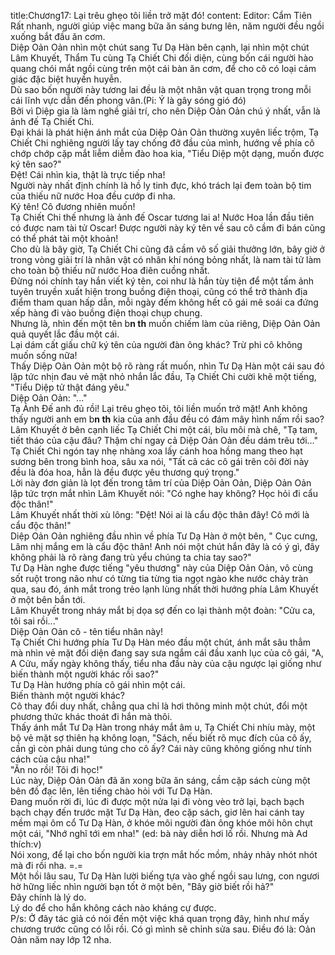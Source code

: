 title:Chương17: Lại trêu ghẹo tôi liền trở mặt đó!
content:
Editor: Cẩm Tiên<br>Rất nhanh, người giúp việc mang bữa ăn sáng bưng lên, năm người đều ngồi xuống bắt đầu ăn cơm.<br>Diệp Oản Oản nhìn một chút sang Tư Dạ Hàn bên cạnh, lại nhìn một chút Lâm Khuyết, Thẩm Tu cùng Tạ Chiết Chi đối diện, cùng bốn cái người hào quang chói mắt ngồi cùng trên một cái bàn ăn cơm, để cho cô có loại cảm giác đặc biệt huyền huyễn.<br>Dù sao bốn người này tương lai đều là một nhân vật quan trọng trong mỗi cái lĩnh vực dẫn đến phong vân.(Pi: Ý là gây sóng gió đó)<br>Bởi vì Diệp gia là làm nghề giải trí, cho nên Diệp Oản Oản chú ý nhất, vẫn là ảnh đế Tạ Chiết Chi.<br>Đại khái là phát hiện ánh mắt của Diệp Oản Oản thường xuyên liếc trộm, Tạ Chiết Chi nghiêng người lấy tay chống đỡ đầu của mình, hướng về phía cô chớp chớp cặp mắt liễm diễm đào hoa kia, "Tiểu Diệp một dạng, muốn được ký tên sao?"<br>Đệt! Cái nhìn kia, thật là trực tiếp nha!<br>Người này nhất định chính là hồ ly tinh đực, khó trách lại đem toàn bộ tim của thiếu nữ nước Hoa đều cướp đi nha.<br>Ký tên! Cô đương nhiên muốn!<br>Tạ Chiết Chi thế nhưng là ảnh đế Oscar tương lai a! Nước Hoa lần đầu tiên có được nam tài tử Oscar! Được người này ký tên về sau cô cầm đi bán cũng có thể phát tài một khoản!<br>Cho dù là bây giờ, Tạ Chiết Chi cũng đã cầm vô số giải thưởng lớn, bây giờ ở trong vòng giải trí là nhân vật có nhân khí nóng bỏng nhất, là nam tài tử làm cho toàn bộ thiếu nữ nước Hoa điên cuồng nhất.<br>Đừng nói chính tay hắn viết ký tên, coi như là hắn tùy tiện để một tấm ảnh tuyên truyền xuất hiện trong buồng điện thoại, cũng có thể trở thành địa điểm tham quan hấp dẫn, mỗi ngày đếm không hết cô gái mê soái ca đứng xếp hàng đi vào buồng điện thoại chụp chung.<br>Nhưng là, nhìn đến một tên b**n th** muốn chiếm làm của riêng, Diệp Oản Oản quả quyết lắc đầu một cái.<br>Lại dám cất giấu chữ ký tên của người đàn ông khác? Trừ phi cô không muốn sống nữa!<br>Thấy Diệp Oản Oản một bộ rõ ràng rất muốn, nhìn Tư Dạ Hàn một cái sau đó lập tức nhịn đau vẻ mặt nhỏ nhắn lắc đầu, Tạ Chiết Chi cười khẽ một tiếng, "Tiểu Diệp tử thật đáng yêu."<br>Diệp Oản Oản: "..."<br>Tạ Ảnh Đế anh đủ rồi! Lại trêu ghẹo tôi, tôi liền muốn trở mặt! Anh không thấy người anh em b**n th** kia của anh đầu đều có đám mây hình nấm rồi sao?<br>Lâm Khuyết ở bên cạnh liếc Tạ Chiết Chi một cái, bĩu môi mà chê, "Tạ tam, tiết tháo của cậu đâu? Thậm chí ngay cả Diệp Oản Oản đều dám trêu tới..."<br>Tạ Chiết Chi ngón tay nhẹ nhàng xoa lấy cánh hoa hồng mang theo hạt sương bên trong bình hoa, sâu xa nói, "Tất cả các cô gái trên cõi đời này đều là đóa hoa, hẳn là đều được yêu thương quý trọng."<br>Lời này đơn giản là lọt đến trong tâm trí của Diệp Oản Oản, Diệp Oản Oản lập tức trợn mắt nhìn Lâm Khuyết nói: "Có nghe hay không? Học hỏi đi cẩu độc thân!"<br>Lâm Khuyết nhất thời xù lông: "Đệt! Nói ai là cẩu độc thân đây! Cô mới là cẩu độc thân!"<br>Diệp Oản Oản nghiêng đầu nhìn về phía Tư Dạ Hàn ở một bên, " Cục cưng, Lâm nhị mắng em là cẩu độc thân! Anh nói một chút hắn đây là có ý gì, đây không phải là rõ ràng đang trù yểu chúng ta chia tay sao?"<br>Tư Dạ Hàn nghe được tiếng "yêu thương" này của Diệp Oản Oản, vô cùng sốt ruột trong não như có từng tia từng tia ngọt ngào khe nước chảy tràn qua, sau đó, ánh mắt trong trẻo lạnh lùng nhất thời hướng phía Lâm Khuyết ở một bên bắn tới.<br>Lâm Khuyết trong nháy mắt bị dọa sợ đến co lại thành một đoàn: "Cửu ca, tôi sai rồi..."<br>Diệp Oản Oản cô - tên tiểu nhân này!<br>Tạ Chiết Chi hướng phía Tư Dạ Hàn méo đầu một chút, ánh mắt sâu thẳm mà nhìn vẻ mặt đối diện đang say sưa ngắm cái đầu xanh lục của cô gái, "A, A Cửu, mấy ngày không thấy, tiểu nha đầu này của cậu ngược lại giống như biến thành một người khác rồi sao?"<br>Tư Dạ Hàn hướng phía cô gái nhìn một cái.<br>Biến thành một người khác?<br>Cô thay đổi duy nhất, chẳng qua chỉ là hơi thông minh một chút, đổi một phương thức khác thoát đi hắn mà thôi.<br>Thấy ánh mắt Tư Dạ Hàn trong nháy mắt âm u, Tạ Chiết Chi nhíu mày, một bộ vẻ mặt sợ thiên hạ không loạn, "Sách, nếu biết rõ mục đích của cô ấy, cần gì còn phải dung túng cho cô ấy? Cái này cũng không giống như tính cách của cậu nha!"<br>"Ăn no rồi! Tôi đi học!"<br>Lúc này, Diệp Oản Oản đã ăn xong bữa ăn sáng, cầm cặp sách cùng một bên đồ đạc lên, lên tiếng chào hỏi với Tư Dạ Hàn.<br>Đang muốn rời đi, lúc đi được một nửa lại đi vòng vèo trở lại, bạch bạch bạch chạy đến trước mặt Tư Dạ Hàn, đeo cặp sách, giơ lên hai cánh tay mềm mại ôm cổ Tư Dạ Hàn, ở khóe môi người đàn ông khóe môi hôn chụt một cái, "Nhớ nghĩ tới em nha!" (ed: bà này diễn hơi lố rồi. Nhưng mà Ad thích:v)<br>Nói xong, để lại cho bốn người kia trợn mắt hốc mồm, nhảy nhảy nhót nhót mà đi rồi nha. =.=<br>Một hồi lâu sau, Tư Dạ Hàn lười biếng tựa vào ghế ngồi sau lưng, con ngươi hờ hững liếc nhìn người bạn tốt ở một bên, "Bây giờ biết rồi hả?"<br>Đây chính là lý do.<br>Lý do để cho hắn không cách nào kháng cự được.<br>P/s: Ở đây tác giả có nói đến một việc khá quan trọng đây, hình như mấy chương trước cũng có lỗi rồi. Có gì mình sẽ chỉnh sửa sau. Điều đó là: Oản Oản năm nay lớp 12 nha.